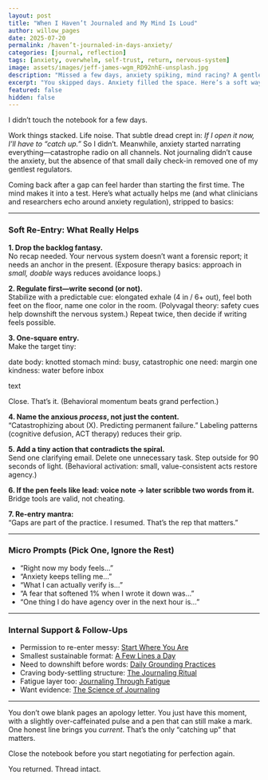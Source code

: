 ```yaml
---
layout: post
title: "When I Haven’t Journaled and My Mind Is Loud"
author: willow_pages
date: 2025-07-20
permalink: /haven’t-journaled-in-days-anxiety/
categories: [journal, reflection]
tags: [anxiety, overwhelm, self-trust, return, nervous-system]
image: assets/images/jeff-james-wgm_RD92nhE-unsplash.jpg
description: "Missed a few days, anxiety spiking, mind racing? A gentle, practical way back—no guilt spiral, just small regulation steps."
excerpt: "You skipped days. Anxiety filled the space. Here’s a soft way to return without making it a performance."
featured: false
hidden: false
---
```


I didn’t touch the notebook for a few days.

Work things stacked. Life noise. That subtle dread crept in: *If I open it now, I’ll have to “catch up.”* So I didn’t. Meanwhile, anxiety started narrating everything—catastrophe radio on all channels. Not journaling didn’t cause the anxiety, but the absence of that small daily check-in removed one of my gentlest regulators.

Coming back after a gap can feel harder than starting the first time. The mind makes it into a test. Here’s what actually helps me (and what clinicians and researchers echo around anxiety regulation), stripped to basics:

---

### Soft Re-Entry: What Really Helps

**1. Drop the backlog fantasy.**  
No recap needed. Your nervous system doesn’t want a forensic report; it needs an anchor in the present. (Exposure therapy basics: approach in *small, doable* ways reduces avoidance loops.)

**2. Regulate first—write second (or not).**  
Stabilize with a predictable cue: elongated exhale (4 in / 6+ out), feel both feet on the floor, name one color in the room. (Polyvagal theory: safety cues help downshift the nervous system.) Repeat twice, then decide if writing feels possible.

**3. One-square entry.**  
Make the target tiny:

date
body: knotted stomach
mind: busy, catastrophic
one need: margin
one kindness: water before inbox

text

Close. That’s it. (Behavioral momentum beats grand perfection.)

**4. Name the anxious *process*, not just the content.**  
“Catastrophizing about (X). Predicting permanent failure.” Labeling patterns (cognitive defusion, ACT therapy) reduces their grip.

**5. Add a tiny action that contradicts the spiral.**  
Send one clarifying email. Delete one unnecessary task. Step outside for 90 seconds of light. (Behavioral activation: small, value-consistent acts restore agency.)

**6. If the pen feels like lead: voice note → later scribble two words from it.**  
Bridge tools are valid, not cheating.

**7. Re-entry mantra:**  
“Gaps are part of the practice. I resumed. That’s the rep that matters.”

---

### Micro Prompts (Pick One, Ignore the Rest)

- “Right now my body feels…”
- “Anxiety keeps telling me…”
- “What I can actually verify is…”
- “A fear that softened 1% when I wrote it down was…”
- “One thing I do have agency over in the next hour is…”

---

### Internal Support & Follow-Ups

- Permission to re-enter messy: [Start Where You Are](/start-where-you-are/)
- Smallest sustainable format: [A Few Lines a Day](/a-few-lines-a-day/)
- Need to downshift before words: [Daily Grounding Practices](/daily-grounding-practices/)
- Craving body-settling structure: [The Journaling Ritual](/journaling-ritual/)
- Fatigue layer too: [Journaling Through Fatigue](/journaling-through-fatigue/)
- Want evidence: [The Science of Journaling](/journaling-science-benefits/)

---

You don’t owe blank pages an apology letter. You just have this moment, with a slightly over-caffeinated pulse and a pen that can still make a mark. One honest line brings you *current*. That’s the only “catching up” that matters.

Close the notebook before you start negotiating for perfection again.

You returned. Thread intact.